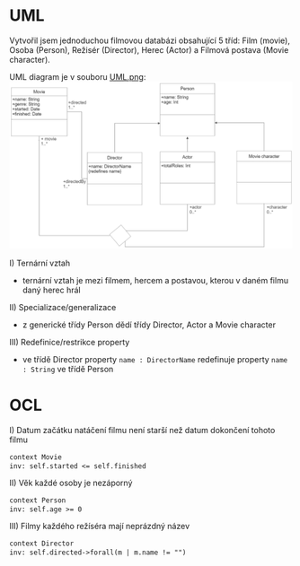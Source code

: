 # UML

Vytvořil jsem jednoduchou filmovou databázi obsahující 5 tříd: Film (movie), Osoba (Person), Režisér (Director), Herec (Actor) a Filmová postava (Movie character).

UML diagram je v souboru [UML.png](UML.png): ![UML.png](UML.png)

I) Ternární vztah
- ternární vztah je mezi filmem, hercem a postavou, kterou v daném filmu daný herec hrál

II) Specializace/generalizace
- z generické třídy Person dědí třídy Director, Actor a Movie character

III) Redefinice/restrikce property
- ve třídě Director property `name : DirectorName` redefinuje property `name : String` ve třídě Person

# OCL

I) Datum začátku natáčení filmu není starší než datum dokončení tohoto filmu
```
context Movie
inv: self.started <= self.finished
```

II) Věk každé osoby je nezáporný
```
context Person
inv: self.age >= 0
```

III) Filmy každého režíséra mají neprázdný název
```
context Director
inv: self.directed->forall(m | m.name != "")
```